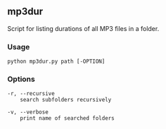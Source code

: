 mp3dur
------

Script for listing durations of all MP3 files in a folder.

### Usage

    python mp3dur.py path [-OPTION]

### Options

    -r, --recursive
        search subfolders recursively
    
    -v, --verbose
        print name of searched folders

